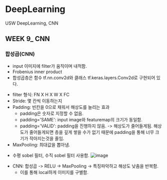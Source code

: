 # DeepLearning
USW DeepLearning, CNN


## WEEK 9_ CNN

### 합성곱(CNN)
- input 이미지에 filter가 움직이며 내적함.
- Frobenius inner product
- 합성곱층은 함수 tf.nn.conv2d와 클래스 tf.keras.layers.Conv2d로 구현되어 있다.
* filter 형식: FN X H X W X FC 
* Stride: 몇 칸씩 이동하는지
* Padding: 빈칸을 0으로 채워서 해상도를 늘리는 효과
  - padding은 숫자로 지정할 수 없음.
  - padding='SAME': input image와 featuremap의 크기가 동일함.
  - padding='VALID': padding을 진행하지 않음. -> 해상도가 줄어들게됨.
해상도가 줄어들게되면 층을 깊게 쌓을 수가 없기 때문에 padding을 통해 너무 크기가 작아지는것을 줄임.
* MaxPooling: 최대값을 뽑아냄.

- 수평 sobel 필터, 수직 sobel 필터 사용함.
![image](https://github.com/amthreeh/DeepLearning/assets/103898937/a34a4b06-0f53-4464-bb88-5255b7b19c72)

* CNN: 합성곱 -> RELU -> MaxPooling
  -> 특징파악하고 해상도 낮춤을 반복함.
  - 이를 통해 local하게 이미지를 구별함.
  


